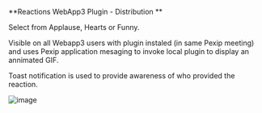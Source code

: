 **Reactions WebApp3 Plugin - Distribution **

Select from Applause, Hearts or Funny. 

Visible on all Webapp3 users with plugin instaled (in same Pexip meeting) and uses Pexip application mesaging to invoke local plugin to display an annimated GIF.

Toast notification is used to provide awareness of who provided the reaction.

![image](https://github.com/gregwalker-pexip/Reactions/assets/84256673/fee3d4ad-d811-4836-b6ab-b9cd0e159b2c)
